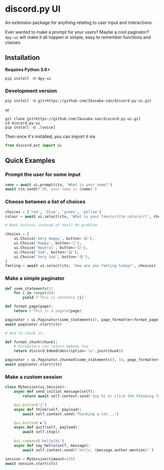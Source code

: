 # discord.py UI

An extension package for anything relating to user input and interactions.

Ever wanted to make a prompt for your users? Maybe a cool paginator? `dpy-ui`
will make it all happen in simple, easy to remember functions and classes.

## Installation

**Requires Python 3.6+**

```
pip install -U dpy-ui
```

### Development version

```
pip install -U git+https://github.com/Ikusaba-san/discord.py-ui.git
```
or
```
git clone git+https://github.com/Ikusaba-san/discord.py-ui.git
cd discord.py-ui
pip install -U .[voice]
```

Then once it's installed, you can import it via
```py
from discord.ext import ui
```

## Quick Examples

### Prompt the user for some input
```py
name = await ui.prompt(ctx, 'What is your name?')
await ctx.send(f'Ok, your name is {name}')
```

### Choose between a list of choices
```py
choices = ['red', 'blue', 'green', 'yellow']
colour = await ui.select(ctx, 'What is your favo(u)rite colo(u)r?', choices)

# Want buttons instead of text? No problem.

choices = [
    ui.Choice('Very Happy', button='😄'),
    ui.Choice('Happy', button='🙂'),
    ui.Choice('Neutral', button='😐'),
    ui.Choice('Sad', button='😦'),
    ui.Choice('Very Sad', button='😢'),
]
feeling = await ui.select(ctx, 'How are you feeling today?', choices)
```

### Make a simple paginator
```py
def some_statements():
    for i in range(20):
        yield f'This is sentence {i}'

def format_page(page):
    return f'This is a page\n{page}'

paginator = ui.Paginator(some_statements(), page_formatter=format_page)
await paginator.start(ctx)

# And to chunk it:

def format_chunk(chunk):
    # Formatters can return embeds too
    return discord.Embed(description='\n'.join(chunk))

paginator = ui.Paginator.chunked(some_statements(), 10, page_formatter=format_chunk)
await paginator.start(ctx)
```

### Make a custom session
```py
class MySession(ui.Session):
    async def send_initial_message(self):
        return await self.context.send('Say hi or click the thinking face.')

    @ui.button('🤔')
    async def think(self, payload):
        await self.context.send('Thinking a lot...')

    @ui.button('⏹')
    async def quit(self, payload):
        await self.stop()
    
    @ui.command('hello|hi')
    async def say_hello(self, message):
        await self.context.send(f'Hello, {message.author.mention}!')

session = MySession(timeout=120)
await session.start(ctx)
```

